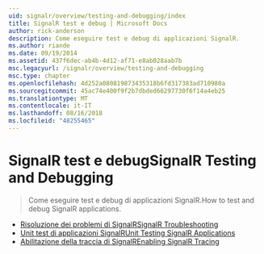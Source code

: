 ```yaml
---
uid: signalr/overview/testing-and-debugging/index
title: SignalR test e debug | Microsoft Docs
author: rick-anderson
description: Come eseguire test e debug di applicazioni SignalR.
ms.author: riande
ms.date: 09/19/2014
ms.assetid: 437f6dec-ab4b-4d12-af71-e8ab028aab7b
msc.legacyurl: /signalr/overview/testing-and-debugging
msc.type: chapter
ms.openlocfilehash: 4d252a080819873435318b6fd317383ad710980a
ms.sourcegitcommit: 45ac74e400f9f2b7dbded66297730f6f14a4eb25
ms.translationtype: MT
ms.contentlocale: it-IT
ms.lasthandoff: 08/16/2018
ms.locfileid: "48255465"
---
```

<a name="signalr-testing-and-debugging"></a><span data-ttu-id="36233-103">SignalR test e debug</span><span class="sxs-lookup"><span data-stu-id="36233-103">SignalR Testing and Debugging</span></span>
====================
> <span data-ttu-id="36233-104">Come eseguire test e debug di applicazioni SignalR.</span><span class="sxs-lookup"><span data-stu-id="36233-104">How to test and debug SignalR applications.</span></span>


- [<span data-ttu-id="36233-105">Risoluzione dei problemi di SignalR</span><span class="sxs-lookup"><span data-stu-id="36233-105">SignalR Troubleshooting</span></span>](troubleshooting.md)
- [<span data-ttu-id="36233-106">Unit test di applicazioni SignalR</span><span class="sxs-lookup"><span data-stu-id="36233-106">Unit Testing SignalR Applications</span></span>](unit-testing-signalr-applications.md)
- [<span data-ttu-id="36233-107">Abilitazione della traccia di SignalR</span><span class="sxs-lookup"><span data-stu-id="36233-107">Enabling SignalR Tracing</span></span>](enabling-signalr-tracing.md)
